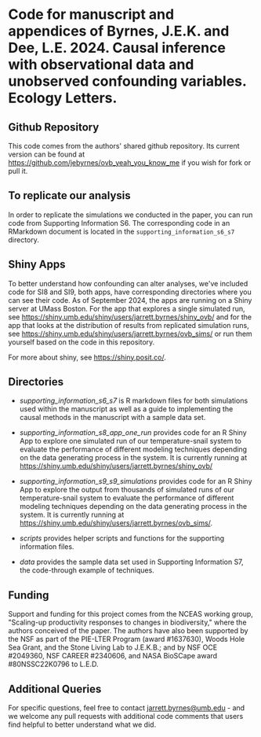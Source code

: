 # Code for manuscript and appendices of Byrnes, J.E.K. and Dee, L.E. 2024. Causal inference with observational data and unobserved confounding variables. Ecology Letters.

## Github Repository
This code comes from the authors' shared github repository. Its current version can be found at https://github.com/jebyrnes/ovb_yeah_you_know_me if you wish for fork or pull it.

## To replicate our analysis
In order to replicate the simulations we conducted in the paper, you can run code from Supporting Information S6. The corresponding code in an RMarkdown document is located in the `supporting_information_s6_s7` directory. 

## Shiny Apps 

To better understand how confounding can alter analyses, we've included code for SI8 and SI9, both apps, have corresponding directories where you can see their code. As of September 2024, the apps are running on a Shiny server at UMass Boston. For the app that explores a single simulated run, see https://shiny.umb.edu/shiny/users/jarrett.byrnes/shiny_ovb/ and for the app that looks at the distribution of results from replicated simulation runs, see https://shiny.umb.edu/shiny/users/jarrett.byrnes/ovb_sims/ or run them yourself based on the code in this repository. 

For more about shiny, see https://shiny.posit.co/.

## Directories
- *supporting_information_s6_s7* is R markdown files for both simulations used within the manuscript as well as a guide to implementing the causal methods in the manuscript with a sample data set.

- *supporting_information_s8_app_one_run* provides code for an R Shiny App to explore one simulated run of our temperature-snail system to evaluate the performance of different modeling techniques depending on the data generating process in the system. It is currently running at https://shiny.umb.edu/shiny/users/jarrett.byrnes/shiny_ovb/
  
- *supporting_information_s9_s9_simulations* provides code for an R Shiny App to explore the output from thousands of simulated runs of our temperature-snail system to evaluate the performance of different modeling techniques depending on the data generating process in the system. It is currently running at https://shiny.umb.edu/shiny/users/jarrett.byrnes/ovb_sims/.

- *scripts* provides helper scripts and functions for the supporting information files.  

- *data* provides the sample data set used in Supporting Information S7, the code-through example of techniques.  

## Funding
Support and funding for this project comes from the NCEAS working group,
"Scaling-up productivity responses to changes in biodiversity," where the authors conceived of the paper. The authors have also been supported by the NSF as part of the PIE-LTER Program (award #1637630), Woods Hole Sea Grant, and the Stone Living Lab to J.E.K.B.; and by NSF OCE #2049360, NSF CAREER #2340606, and NASA BioSCape award #80NSSC22K0796 to L.E.D.

## Additional Queries
For specific questions, feel free to contact jarrett.byrnes@umb.edu - and we welcome any pull requests with additional code comments that users find helpful to better understand what we did.

